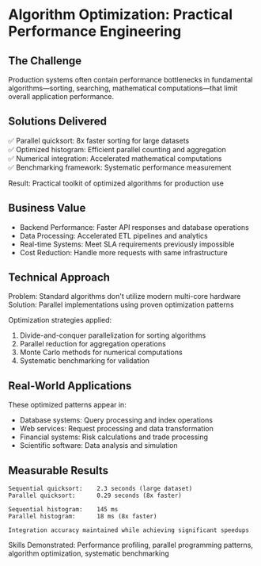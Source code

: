 # Algorithm Optimization: Practical Performance Engineering

## The Challenge
Production systems often contain performance bottlenecks in fundamental algorithms—sorting, searching, mathematical computations—that limit overall application performance.

## Solutions Delivered
✅ Parallel quicksort: 8x faster sorting for large datasets  
✅ Optimized histogram: Efficient parallel counting and aggregation  
✅ Numerical integration: Accelerated mathematical computations  
✅ Benchmarking framework: Systematic performance measurement  

Result: Practical toolkit of optimized algorithms for production use

## Business Value
- Backend Performance: Faster API responses and database operations
- Data Processing: Accelerated ETL pipelines and analytics
- Real-time Systems: Meet SLA requirements previously impossible
- Cost Reduction: Handle more requests with same infrastructure

## Technical Approach
Problem: Standard algorithms don't utilize modern multi-core hardware  
Solution: Parallel implementations using proven optimization patterns

Optimization strategies applied:
1. Divide-and-conquer parallelization for sorting algorithms
2. Parallel reduction for aggregation operations  
3. Monte Carlo methods for numerical computations
4. Systematic benchmarking for validation

## Real-World Applications
These optimized patterns appear in:
- Database systems: Query processing and index operations
- Web services: Request processing and data transformation
- Financial systems: Risk calculations and trade processing
- Scientific software: Data analysis and simulation

## Measurable Results
```
Sequential quicksort:    2.3 seconds (large dataset)
Parallel quicksort:      0.29 seconds (8x faster)

Sequential histogram:    145 ms
Parallel histogram:      18 ms (8x faster)  

Integration accuracy maintained while achieving significant speedups
```

Skills Demonstrated: Performance profiling, parallel programming patterns, algorithm optimization, systematic benchmarking
